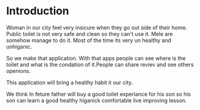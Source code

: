 # Introduction

Woman in our city feel very insicure when they go out side of their home. Public toilet is not very safe and clean so they can't use it. Mele are somehow manage to do it. Most of the time its very un healthy and unhiganic.

So we make that application. With that apps people can see where is the toilet and what is the condation of it.People can share reviev and see others openions.

This application will bring a healthy habit it our city.

We think In feture father will buy a good toilet experiance for his son so his son can learn a good healthy higanick comfortable live improving lesson.



